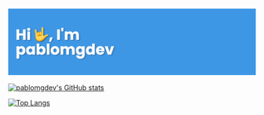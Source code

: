 <!--
Used:
- https://github.com/anuraghazra/github-readme-stats

See:
- https://dev.to/supritha/how-to-have-an-awesome-github-profile-1969
 -->
[![](images/banner.png)](https://github.com/pablomgdev)

<!-- Uncomment and edit to pin some repo -->
<!-- [![Readme Card](https://github-readme-stats.vercel.app/api/pin/?username=pablomgdev&repo=repository-name&theme=transparent)](repository-link) -->

<!--&hide=stars,commits,prs,issues,contribs-->
<!--&count_private=true-->
<!--&show_icons=true-->
[![pablomgdev's GitHub stats](https://github-readme-stats.vercel.app/api?username=pablomgdev&count_private=true&show_icons=true&theme=transparent&custom_title=pablomgdev's%20Github%20Stats)](https://github.com/pablomgdev)

<!-- &hide=javascript,html -->
<!-- &layout=compact -->
[![Top Langs](https://github-readme-stats.vercel.app/api/top-langs/?username=pablomgdev&langs_count=7&layout=compact&theme=transparent)](https://github.com/pablomgdev)

<!--
**pablomgdev/pablomgdev** is a ✨ _special_ ✨ repository because its `README.md` (this file) appears on your GitHub profile.

Here are some ideas to get you started:

- 🔭 I’m currently working on ...
- 🌱 I’m currently learning ...
- 👯 I’m looking to collaborate on ...
- 🤔 I’m looking for help with ...
- 💬 Ask me about ...
- 📫 How to reach me: ...
- 😄 Pronouns: ...
- ⚡ Fun fact: ...
-->
